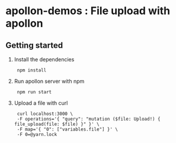 # apollon-demos : File upload with apollon

## Getting started

1. Install the dependencies

        npm install

2. Run apollon server with npm

        npm run start

3. Upload a file with curl

        curl localhost:3000 \
        -F operations='{ "query": "mutation ($file: Upload!) { file_upload(file: $file) }" }' \
        -F map='{ "0": ["variables.file"] }' \
        -F 0=@yarn.lock
